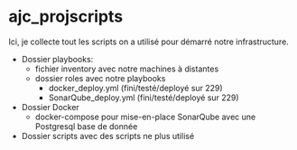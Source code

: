 # ajc_projscripts

Ici, je collecte tout les scripts on a utilisé pour démarré notre infrastructure. 

* Dossier playbooks:
    * fichier inventory avec notre machines à distantes
    * dossier roles avec notre playbooks
        * docker_deploy.yml (fini/testé/deployé sur 229)
        * SonarQube_deploy.yml (fini/testé/deployé sur 229)
* Dossier Docker
    * docker-compose pour mise-en-place SonarQube avec une Postgresql base de donnée
* Dossier scripts avec des scripts ne plus utilisé
